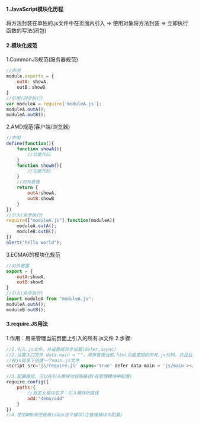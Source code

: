#### 1.JavaScript模块化历程
将方法封装在单独的.js文件中在页面内引入 => 使用对象将方法封装 => 立即执行函数的写法(闭包)
#### 2.模块化规范
1.CommonJS规范(服务器规范)
```javascript
//声明
module.exports = {
    outA: showA,
    outB：showB
}
//引用(同步执行)
var moduleA = require('moduleA.js');
moduleA.outA();
moduleA.outB();
```
2.AMD规范(客户端/浏览器)
```javascript
//声明
define(function(){
    function showA(){
        //功能代码
    }
    function showB(){
        //功能代码
    }
    //对外暴露
    return {
        outA:showA,
        outB:showB
    }
})
//引入(异步执行)
require(["moduleA.js"],function(moduleA){
    moduleA.outA();
    moduleB.outB();
})
alert("hello world");
```
3.ECMA6的模块化规范
```javascript
//对外暴露
export = {
    outA:showA,
    outB:showB
}
//引入(异步执行)
import moduleA from "moduleA.js";
moduleA.outA();
moduleB.outB();
```
#### 3.require.JS用法
1.作用：用来管理当前页面上引入的所有.js文件
2.步骤:
```javascript
//1.引入.js文件，并设置成异步加载(defer,async)
//2.设置入口文件 data-main = ""，用来管理当前.html页面使用的所有.js代码，并且后续引入的所有.js文件后缀名都可以省略。
//在js目录下创建一个main.js文件
<script src='js/require.js' async='true' defer data-main = 'js/main'></script>

//3.配置路径，可以在引入模块时省略路径(在管理模块中配置)
require.config({
    paths:{
        //自定义模块名字：引入模块的路径
        add:"demo/add"
    }
})
//4.使用AMD规范使用index这个模块(在管理模块中配置)
```
